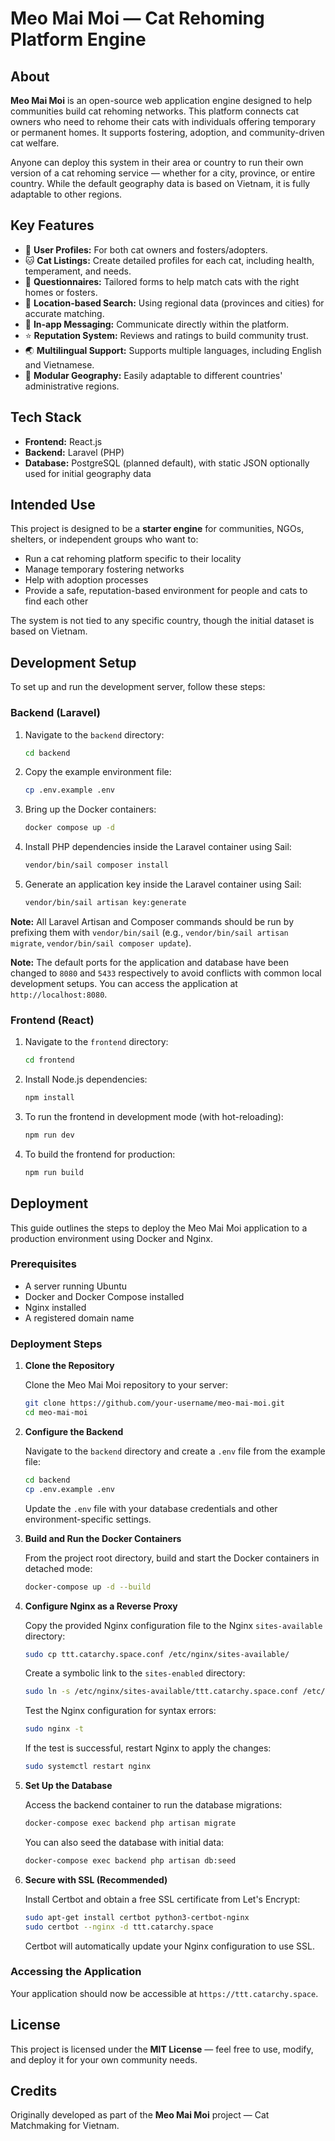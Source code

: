 # Meo Mai Moi — Cat Rehoming Platform Engine

## About

**Meo Mai Moi** is an open-source web application engine designed to help communities build cat rehoming networks. This platform connects cat owners who need to rehome their cats with individuals offering temporary or permanent homes. It supports fostering, adoption, and community-driven cat welfare.

Anyone can deploy this system in their area or country to run their own version of a cat rehoming service — whether for a city, province, or entire country. While the default geography data is based on Vietnam, it is fully adaptable to other regions.

## Key Features

- 👤 **User Profiles:** For both cat owners and fosters/adopters.
- 🐱 **Cat Listings:** Create detailed profiles for each cat, including health, temperament, and needs.
- 📄 **Questionnaires:** Tailored forms to help match cats with the right homes or fosters.
- 📍 **Location-based Search:** Using regional data (provinces and cities) for accurate matching.
- 💌 **In-app Messaging:** Communicate directly within the platform.
- ⭐ **Reputation System:** Reviews and ratings to build community trust.
- 🌏 **Multilingual Support:** Supports multiple languages, including English and Vietnamese.
- 🚩 **Modular Geography:** Easily adaptable to different countries' administrative regions.

## Tech Stack

- **Frontend:** React.js
- **Backend:** Laravel (PHP)
- **Database:** PostgreSQL (planned default), with static JSON optionally used for initial geography data


## Intended Use

This project is designed to be a **starter engine** for communities, NGOs, shelters, or independent groups who want to:

- Run a cat rehoming platform specific to their locality
- Manage temporary fostering networks
- Help with adoption processes
- Provide a safe, reputation-based environment for people and cats to find each other

The system is not tied to any specific country, though the initial dataset is based on Vietnam.

## Development Setup

To set up and run the development server, follow these steps:

### Backend (Laravel)

1.  Navigate to the `backend` directory:
    ```bash
    cd backend
    ```
2.  Copy the example environment file:
    ```bash
    cp .env.example .env
    ```
3.  Bring up the Docker containers:
    ```bash
    docker compose up -d
    ```
4.  Install PHP dependencies inside the Laravel container using Sail:
    ```bash
    vendor/bin/sail composer install
    ```
5.  Generate an application key inside the Laravel container using Sail:
    ```bash
    vendor/bin/sail artisan key:generate
    ```

**Note:** All Laravel Artisan and Composer commands should be run by prefixing them with `vendor/bin/sail` (e.g., `vendor/bin/sail artisan migrate`, `vendor/bin/sail composer update`).

**Note:** The default ports for the application and database have been changed to `8080` and `5433` respectively to avoid conflicts with common local development setups. You can access the application at `http://localhost:8080`.

### Frontend (React)

1.  Navigate to the `frontend` directory:
    ```bash
    cd frontend
    ```
2.  Install Node.js dependencies:
    ```bash
    npm install
    ```
3.  To run the frontend in development mode (with hot-reloading):
    ```bash
    npm run dev
    ```
4.  To build the frontend for production:
    ```bash
    npm run build
    ```

## Deployment

This guide outlines the steps to deploy the Meo Mai Moi application to a production environment using Docker and Nginx.

### Prerequisites

* A server running Ubuntu
* Docker and Docker Compose installed
* Nginx installed
* A registered domain name

### Deployment Steps

1. **Clone the Repository**

   Clone the Meo Mai Moi repository to your server:

   ```bash
   git clone https://github.com/your-username/meo-mai-moi.git
   cd meo-mai-moi
   ```

2. **Configure the Backend**

   Navigate to the `backend` directory and create a `.env` file from the example file:

   ```bash
   cd backend
   cp .env.example .env
   ```

   Update the `.env` file with your database credentials and other environment-specific settings.

3. **Build and Run the Docker Containers**

   From the project root directory, build and start the Docker containers in detached mode:

   ```bash
   docker-compose up -d --build
   ```

4. **Configure Nginx as a Reverse Proxy**

   Copy the provided Nginx configuration file to the Nginx `sites-available` directory:

   ```bash
   sudo cp ttt.catarchy.space.conf /etc/nginx/sites-available/
   ```

   Create a symbolic link to the `sites-enabled` directory:

   ```bash
   sudo ln -s /etc/nginx/sites-available/ttt.catarchy.space.conf /etc/nginx/sites-enabled/
   ```

   Test the Nginx configuration for syntax errors:

   ```bash
   sudo nginx -t
   ```

   If the test is successful, restart Nginx to apply the changes:

   ```bash
   sudo systemctl restart nginx
   ```

5. **Set Up the Database**

   Access the backend container to run the database migrations:

   ```bash
   docker-compose exec backend php artisan migrate
   ```

   You can also seed the database with initial data:

   ```bash
   docker-compose exec backend php artisan db:seed
   ```

6. **Secure with SSL (Recommended)**

   Install Certbot and obtain a free SSL certificate from Let's Encrypt:

   ```bash
   sudo apt-get install certbot python3-certbot-nginx
   sudo certbot --nginx -d ttt.catarchy.space
   ```

   Certbot will automatically update your Nginx configuration to use SSL.

### Accessing the Application

Your application should now be accessible at `https://ttt.catarchy.space`.

## License

This project is licensed under the **MIT License** — feel free to use, modify, and deploy it for your own community needs.

## Credits

Originally developed as part of the **Meo Mai Moi** project — Cat Matchmaking for Vietnam.

